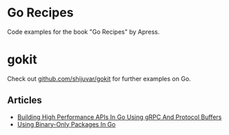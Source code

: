 # Go Recipes
Code examples for the book "Go Recipes" by Apress.

# gokit
Check out [github.com/shijuvar/gokit](https://github.com/shijuvar/gokit) for further examples on Go. 

## Articles 
* [Building High Performance APIs In Go Using gRPC And Protocol Buffers](https://medium.com/@shijuvar/building-high-performance-apis-in-go-using-grpc-and-protocol-buffers-2eda5b80771b) 
* [Using Binary-Only Packages In Go](https://medium.com/@shijuvar/using-binary-only-packages-in-go-667bd7b123c8)

